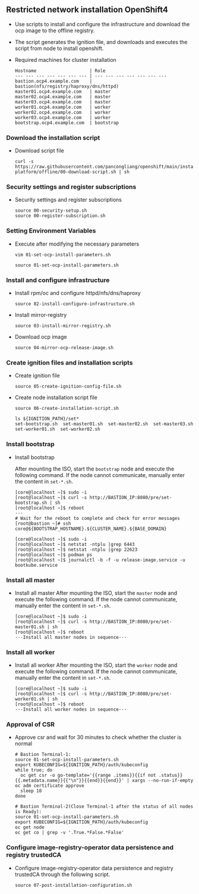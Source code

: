 ## Restricted network installation OpenShift4

* Use scripts to install and configure the infrastructure and download the ocp image to the offline registry.
* The script generates the ignition file, and downloads and executes the script from node to install openshift.

* Required machines for cluster installation
  ```
  Hostname                    | Role
  --- --- --- --- --- --- --- | --- --- --- --- --- --- --- 
  bastion.ocp4.example.com    | bastion(nfs/registry/haproxy/dns/httpd)
  master01.ocp4.example.com   | master 
  master02.ocp4.example.com   | master
  master03.ocp4.example.com   | master
  worker01.ocp4.example.com   | worker
  worker02.ocp4.example.com   | worker
  worker03.ocp4.example.com   | worker
  bootstrap.ocp4.example.com  | bootstrap
  ```

### Download the installation script

* Download script file
  ```
  curl -s https://raw.githubusercontent.com/pancongliang/openshift/main/installing/any-platform/offline/00-download-script.sh | sh
  ```

### Security settings and register subscriptions

* Security settings and register subscriptions
  ```
  source 00-security-setup.sh
  source 00-register-subscription.sh
  ```

### Setting Environment Variables

* Execute after modifying the necessary parameters
  ```
  vim 01-set-ocp-install-parameters.sh
  
  source 01-set-ocp-install-parameters.sh
  ```

### Install and configure infrastructure

* Install rpm/oc and configure httpd/nfs/dns/haproxy
  ```
  source 02-install-configure-infrastructure.sh
  ```

* Install mirror-registry
  ```
  source 03-install-mirror-registry.sh
  ```

* Download ocp image
  ```
  source 04-mirror-ocp-release-image.sh
  ```

### Create ignition files and installation scripts

* Create ignition file
  ```
  source 05-create-ignition-config-file.sh
  ```
  
* Create node installation script file
  ```
  source 06-create-installation-script.sh

  ls ${IGNITION_PATH}/set*
  set-bootstrap.sh  set-master01.sh  set-master02.sh  set-master03.sh  set-worker01.sh  set-worker02.sh
  ```

### Install bootstrap

* Install bootstrap

  After mounting the ISO, start the `bootstrap` node and execute the following command.
  If the node cannot communicate, manually enter the content in `set-*.sh`.
  ```
  [core@localhost ~]$ sudo -i
  [root@localhost ~]$ curl -s http://BASTION_IP:8080/pre/set-bootstrap.sh | sh
  [root@localhost ~]$ reboot
  ···
  # Wait for the reboot to complete and check for error messages
  [root@bastion ~]# ssh core@${BOOTSTRAP_HOSTNAME}.${CLUSTER_NAME}.${BASE_DOMAIN}
  
  [core@localhost ~]$ sudo -i
  [root@localhost ~]$ netstat -ntplu |grep 6443
  [root@localhost ~]$ netstat -ntplu |grep 22623
  [root@localhost ~]$ podman ps
  [root@localhost ~]$ journalctl -b -f -u release-image.service -u bootkube.service
  ```

### Install all master
* Install all master
  After mounting the ISO, start the `master` node and execute the following command.
  If the node cannot communicate, manually enter the content in `set-*.sh`.
  ```
  [core@localhost ~]$ sudo -i
  [root@localhost ~]$ curl -s http://BASTION_IP:8080/pre/set-master01.sh | sh
  [root@localhost ~]$ reboot
  ···Install all master nodes in sequence···
  ```

### Install all worker
* Install all worker
  After mounting the ISO, start the `worker` node and execute the following command.
  If the node cannot communicate, manually enter the content in `set-*.sh`.
  ```
  [core@localhost ~]$ sudo -i
  [root@localhost ~]$ curl -s http://BASTION_IP:8080/pre/set-worker01.sh | sh
  [root@localhost ~]$ reboot
  ···Install all worker nodes in sequence···
  ```

### Approval of CSR
* Approve csr and wait for 30 minutes to check whether the cluster is normal
  ```
  # Bastion Terminal-1:
  source 01-set-ocp-install-parameters.sh
  export KUBECONFIG=${IGNITION_PATH}/auth/kubeconfig
  while true; do
    oc get csr -o go-template='{{range .items}}{{if not .status}}{{.metadata.name}}{{"\n"}}{{end}}{{end}}' | xargs --no-run-if-empty oc adm certificate approve
    sleep 10
  done
  ```
  ```
  # Bastion Terminal-2(Close Terminal-1 after the status of all nodes is Ready):
  source 01-set-ocp-install-parameters.sh
  export KUBECONFIG=${IGNITION_PATH}/auth/kubeconfig
  oc get node
  oc get co | grep -v '.True.*False.*False'
  ```

### Configure image-registry-operator data persistence and registry trustedCA

* Configure image-registry-operator data persistence and registry trustedCA through the following script.

  ```
  source 07-post-installation-configuration.sh
  ```
